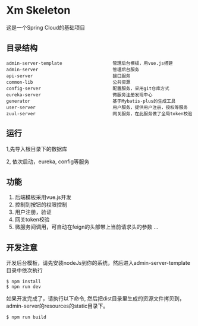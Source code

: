 Xm Skeleton
===================================
这是一个Spring Cloud的基础项目



目录结构
--------

```
admin-server-template                   管理后台模板，用vue.js搭建
admin-server                            管理后台服务
api-server                              接口服务
common-lib                              公共资源
config-server                           配置服务，采用git仓库方式
eureka-server                           微服务注册发现中心
generator                               基于Mybatis-plus的生成工具
user-server                             用户服务，提供用户注册，授权等服务
zuul-server                             网关服务，在此服务做了全局token校验
```

运行
--------
1,先导入根目录下的数据库

2, 依次启动，eureka, config等服务


功能
-------

1. 后端模板采用vue.js开发
2. 控制到按钮的权限控制
3. 用户注册，验证
4. 网关token校验
5. 微服务间调用，可自动在feign的头部带上当前请求头的参数
    ...

开发注意
---------
开发后台模板，请先安装nodeJs到你的系统，然后进入admin-server-template目录中依次执行
```
$ npm install
$ npn run dev
```
如果开发完成了，请执行以下命令, 然后把dist目录里生成的资源文件拷贝到，admin-server的resources的static目录下。
```
$ npm run build
```

